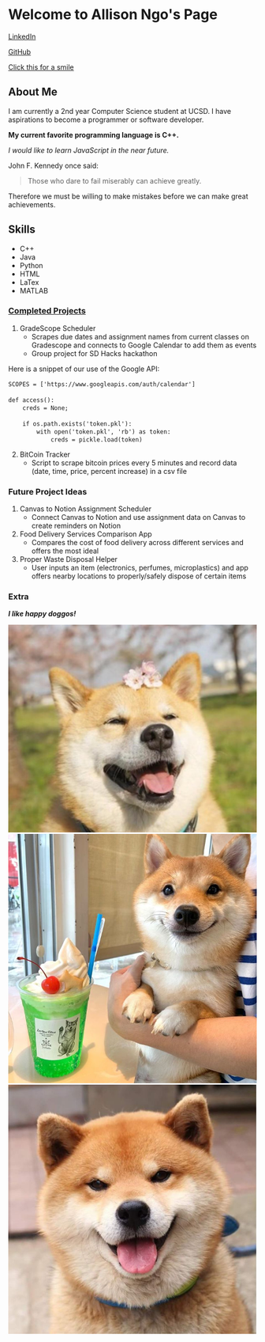 # Welcome to Allison Ngo's Page

[LinkedIn](https://www.linkedin.com/in/allison-ngo-2966061b3/)

[GitHub](https://github.com/aln017)

[Click this for a smile](doggo.jpg)

## About Me

I am currently a 2nd year Computer Science student at UCSD. I have aspirations to become a programmer or software developer.

**My current favorite programming language is C++.**

*I would like to learn JavaScript in the near future.*

John F. Kennedy once said:

> Those who dare to fail miserably can achieve greatly.

Therefore we must be willing to make mistakes before we can make great achievements.

## Skills

- C++
- Java
- Python
- HTML
- LaTex
- MATLAB

### [Completed Projects](https://devpost.com/software/gradescope-calendar)

1. GradeScope Scheduler
   - Scrapes due dates and assignment names from current classes on Gradescope and connects to Google Calendar to add them as events
   - Group project for SD Hacks hackathon

Here is a snippet of our use of the Google API:

```
SCOPES = ['https://www.googleapis.com/auth/calendar']

def access():
    creds = None;

    if os.path.exists('token.pkl'):
        with open('token.pkl', 'rb') as token:
            creds = pickle.load(token)
```


2. BitCoin Tracker
   - Script to scrape bitcoin prices every 5 minutes and record data (date, time, price, percent increase) in a csv file

### Future Project Ideas

1. Canvas to Notion Assignment Scheduler
   - Connect Canvas to Notion and use assignment data on Canvas to create reminders on Notion
2. Food Delivery Services Comparison App
   - Compares the cost of food delivery across different services and offers the most ideal
3. Proper Waste Disposal Helper
   - User inputs an item (electronics, perfumes, microplastics) and app offers nearby locations to properly/safely dispose of certain items

### Extra

***I like happy doggos!***

![](doggo2.jpg)
![](doggo3.jpg)
![](doggo4.jpg)

